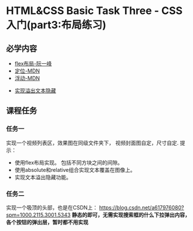 # HTML&CSS Basic Task Three - CSS入门(part3:布局练习)
## 必学内容
+ [flex布局-阮一峰](http://www.ruanyifeng.com/blog/2015/07/flex-grammar.html)
+ [定位-MDN](https://developer.mozilla.org/zh-CN/docs/Learn/CSS/CSS_layout/%E5%AE%9A%E4%BD%8D)
+ [浮动-MDN](https://developer.mozilla.org/zh-CN/docs/CSS/float)
* [实现溢出文本隐藏](https://static.app.yinxiang.com/embedded-web/profile/#/join?guid=11c8b887-4eae-4da5-9306-6c00b3f484cd&channel=copylink&shardId=s22&ownerId=23500735)
## 课程任务
### 任务一
实现一个视频列表区，效果图在同级文件夹下， 视频封面图自定，尺寸自定.
提示：
+ 使用flex布局实现。 包括不同方块之间的间隙。
+ 使用absolute和relative组合实现文本覆盖在图像上。
+ 实现文本溢出隐藏功能。

### 任务二
实现一个吸顶的头部，也是在CSDN上：
https://blog.csdn.net/a617976080?spm=1000.2115.3001.5343
**静态的即可，无需实现搜索框的什么下拉弹出内容，各个按钮的弹出层，暂时都不用实现**